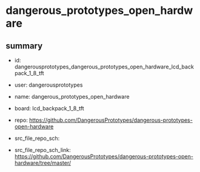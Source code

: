 # dangerous_prototypes_open_hardware
 
## summary 
* id: dangerousprototypes_dangerous_prototypes_open_hardware_lcd_backpack_1_8_tft
* user: dangerousprototypes
* name: dangerous_prototypes_open_hardware
* board: lcd_backpack_1_8_tft
* repo: https://github.com/DangerousPrototypes/dangerous-prototypes-open-hardware



* src_file_repo_sch: 
* src_file_repo_sch_link: https://github.com/DangerousPrototypes/dangerous-prototypes-open-hardware/tree/master/




